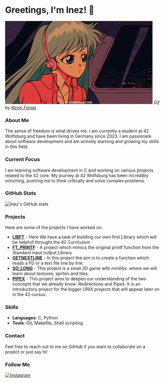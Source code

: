 # Greetings, I'm Inez! 👋


![Lofi Girl](assests/images/lofi.gif)
*Gif by [Kevin Farias](https://kevinfarias.com)*

### About Me
The sense of freedom is what drives me. I am currently a student at 42 Wolfsburg and have been living in Germany since 2023. I am passionate about software development and am actively learning and growing my skills in this field.

### Current Focus
I am learning software development in C and working on various projects related to the 42 core. My journey at 42 Wolfsburg has been incredibly enriching, pushing me to think critically and solve complex problems.

### GitHub Stats
![Inez's GitHub stats](https://github-readme-stats.vercel.app/api?username=zeniDlaw&show_icons=true&theme=radical)

### Projects
Here are some of the projects I have worked on:
- **[LIBFT](https://github.com/zeniDlaw/libft)** - Here We have a task of building our own first Library which will be helpfull throught the 42 Curriculum
- **[FT_PRINTF](https://github.com/zeniDlaw/ft_printf)** - A project which mimics the original printf function from the Standard input output Library
- **[GETNEXTLINE](https://github.com/zeniDlaw/getnextline)** - In this project the aim is to create a function which reads a FD or a text file line by line.
- **[SO_LONG](https://github.com/zeniDlaw/so_long)** - This project is a small 2D game with minilibx. where we will learn about textures, sprites and tiles.
- **[PIPEX](https://github.com/zeniDlaw/pipex)** - This project aims to deepen our understanding of the two concepts that we already know: Redirections and Pipes. It is an introductory project for the bigger UNIX projects that will appear later on in the 42 cursus.

### Skills
- **Languages**: C, Python
- **Tools**: Git, Makefile, Shell scripting

### Contact
Feel free to reach out to me on GitHub if you want to collaborate on a project or just say hi!

### Follow Me
<a href="https://www.instagram.com/_ineezz" target="_blank">
  <img src="https://upload.wikimedia.org/wikipedia/commons/a/a5/Instagram_icon.png" alt="Instagram" width="40" height="40">
</a>

